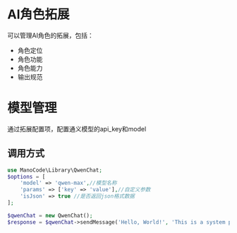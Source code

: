# AI角色拓展
可以管理AI角色的拓展，包括：
  - 角色定位
  - 角色功能
  - 角色能力
  - 输出规范
# 模型管理
通过拓展配置项，配置通义模型的api_key和model
## 调用方式
```PHP
use ManoCode\Library\QwenChat;
$options = [
    'model' => 'qwen-max',//模型名称
    'params' => ['key' => 'value'],//自定义参数
    'isJson' => true //是否返回json格式数据
];

$qwenChat = new QwenChat();
$response = $qwenChat->sendMessage('Hello, World!', 'This is a system prompt.', $options);

```

